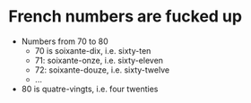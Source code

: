 # French numbers are fucked up
* Numbers from 70 to 80
  * 70 is soixante-dix, i.e. sixty-ten
  * 71: soixante-onze, i.e. sixty-eleven
  * 72: soixante-douze, i.e. sixty-twelve
  * ...
* 80 is quatre-vingts, i.e. four twenties
